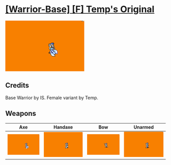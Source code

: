 # [\[Warrior-Base\] \[F\] Temp's Original](./%5BWarrior-Base%5D%20%5BF%5D%20Temp's%20Original)

<img src="./3.%20Axe/Axe_000.png" alt="[Warrior-Base] [F] Temp's Original standing" />

## Credits

Base Warrior by IS.
Female variant by Temp.

## Weapons


|Axe |Handaxe |Bow |Unarmed |
|  :---: | :---: | :---: | :---: |
| <img alt="Axe animation" src="./3.%20Axe/Axe.gif" /> | <img alt="Handaxe animation" src="./4.%20Handaxe/Handaxe.gif" /> | <img alt="Bow animation" src="./5.%20Bow/Bow.gif" /> | <img alt="Unarmed animation" src="./8.%20Unarmed/Unarmed.gif" /> |
